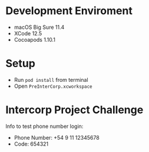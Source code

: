 # Development Enviroment

- macOS Big Sure 11.4
- XCode 12.5
- Cocoapods 1.10.1

# Setup

- Run `pod install` from terminal
- Open `PreInterCorp.xcworkspace`

# Intercorp Project Challenge

Info to test phone number login:

- Phone Number: +54 9 11 12345678
- Code: 654321
